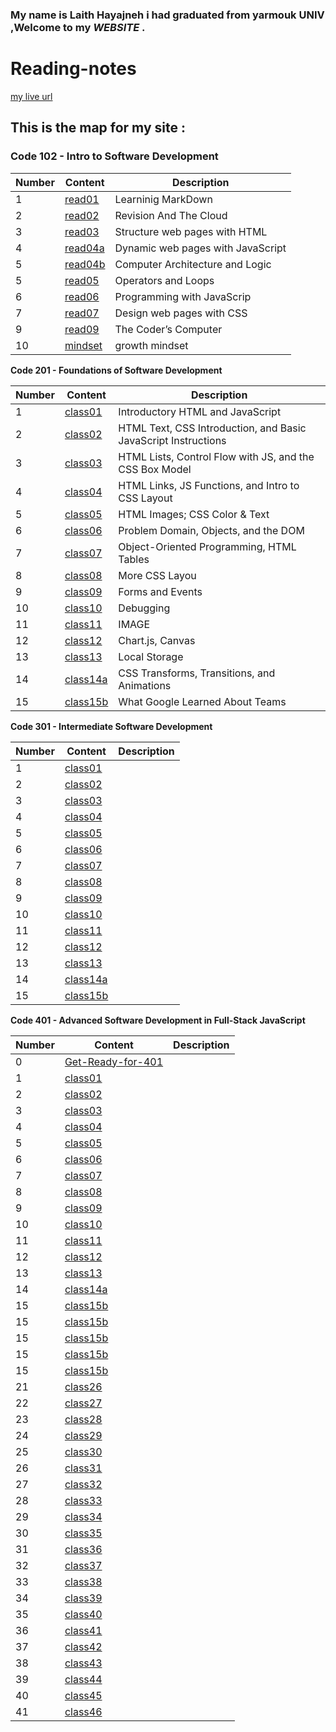 ### My name is Laith Hayajneh i had graduated from yarmouk UNIV ,Welcome to my *WEBSITE* .
# **Reading-notes**


[my live url](https://laith-hayajneh.github.io/reading-notes/)

## This is the map for my site :

### Code 102 - Intro to Software Development

|Number | Content |Description|
|-------|---------|---------------|
|1|[read01](read01)|Learninig MarkDown|
|2|[read02](read02)|Revision And The Cloud|
|3|[read03](read03)|Structure web pages with HTML|
|4|[read04a](read04a)|Dynamic web pages with JavaScript|
|5|[read04b](read04b)|Computer Architecture and Logic|
|5|[read05](read05)|Operators and Loops|
|6|[read06](read06)|Programming with JavaScrip|
|7|[read07](read07)|Design web pages with CSS|
|9|[read09](read09)|The Coder’s Computer|
|10|[mindset](mindset.md)|growth mindset|

**Code 201 - Foundations of Software Development**



|Number | Content |Description|
|-------|---------|-----------|
|1|[class01](201/class-01)|Introductory HTML and JavaScript|
|2|[class02](201/class-02)|HTML Text, CSS Introduction, and Basic JavaScript Instructions|
|3|[class03](201/class-03)|HTML Lists, Control Flow with JS, and the CSS Box Model|
|4|[class04](201/class-04)|HTML Links, JS Functions, and Intro to CSS Layout |
|5|[class05](201/class-05)| HTML Images; CSS Color & Text|
|6|[class06](201/class-06)|Problem Domain, Objects, and the DOM|
|7|[class07](201/class-07)|Object-Oriented Programming, HTML Tables|
|8|[class08](201/class-08)|More CSS Layou|
|9|[class09](201/class-09)|Forms and Events|
|10|[class10](201/class-10)|Debugging|
|11|[class11](201/class-11)|IMAGE|
|12|[class12](201/class-12)| Chart.js, Canvas|
|13|[class13](201/class-13)|Local Storage|
|14|[class14a](201/class-14)| CSS Transforms, Transitions, and Animations|
|15|[class15b](201/class-15)|What Google Learned About Teams|

**Code 301 - Intermediate Software Development**



|Number | Content |Description|
|-------|---------|-----------|
|1|[class01](301/class-01)| |
|2|[class02](301/class-02)| |
|3|[class03](301/class-03)| |
|4|[class04](301/class-04)|  |
|5|[class05](301/class-05)| |
|6|[class06](301/class-06)| |
|7|[class07](301/class-07)| |
|8|[class08](301/class-08)| |
|9|[class09](301/class-09)|  |
|10|[class10](301/class-10)| |
|11|[class11](301/class-11)| |
|12|[class12](301/class-12)|  |
|13|[class13](301/class-13)| |
|14|[class14a](301/class-14)|  |
|15|[class15b](301/class-15)| |


**Code 401 - Advanced Software Development in Full-Stack JavaScript**


|Number | Content |Description|
|-------|---------|-----------|
|0|[Get-Ready-for-401](401/get-Ready-for-401)| |
|1|[class01](401/class-01)| |
|2|[class02](401/class-02)| |
|3|[class03](401/class-03)| |
|4|[class04](401/class-04)|  |
|5|[class05](401/class-05)| |
|6|[class06](401/class-06)| |
|7|[class07](401/class-07)| |
|8|[class08](401/class-08)| |
|9|[class09](401/class-09)|  |
|10|[class10](401/class-10)| |
|11|[class11](401/class-11)| |
|12|[class12](401/class-12)|  |
|13|[class13](401/class-13)| |
|14|[class14a](401/class-14)|  |
|15|[class15b](401/class-15)| |
|15|[class15b](401/class-16)| |
|15|[class15b](401/class-17)| |
|15|[class15b](401/class-18)| |
|15|[class15b](401/class-19)| |
|21|[class26](401/class-26)| |
|22|[class27](401/class-27)| |
|23|[class28](401/class-28)| |
|24|[class29](401/class-29)| |
|25|[class30](401/class-30)| |
|26|[class31](401/class-31)| |
|27|[class32](401/class-32)| |
|28|[class33](401/class-33)| |
|29|[class34](401/class-34)| |
|30|[class35](401/class-35)| |
|31|[class36](401/class-36)| |
|32|[class37](401/class-37)| |
|33|[class38](401/class-38)| |
|34|[class39](401/class-39)| |
|35|[class40](401/class-40)| |
|36|[class41](401/class-41)| |
|37|[class42](401/class-42)| |
|38|[class43](401/class-43)| |
|39|[class44](401/class-44)| |
|40|[class45](401/class-45)| |
|41|[class46](401/class-46)| |